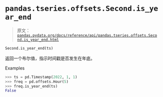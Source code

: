 # `pandas.tseries.offsets.Second.is_year_end`

> 原文：[`pandas.pydata.org/docs/reference/api/pandas.tseries.offsets.Second.is_year_end.html`](https://pandas.pydata.org/docs/reference/api/pandas.tseries.offsets.Second.is_year_end.html)

```py
Second.is_year_end(ts)
```

返回一个布尔值，指示时间戳是否发生在年底。

Examples

```py
>>> ts = pd.Timestamp(2022, 1, 1)
>>> freq = pd.offsets.Hour(5)
>>> freq.is_year_end(ts)
False 
```
